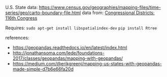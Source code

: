 U.S. State data: https://www.census.gov/geographies/mapping-files/time-series/geo/carto-boundary-file.html
data from: [Congressional Districts: 116th Congress
](https://www2.census.gov/geo/tiger/GENZ2018/shp/cb_2018_us_cd116_20m.zip)


Requires:
`sudo apt-get install libspatialindex-dev`
`pip install Rtree`

references:
- https://geopandas.readthedocs.io/en/latest/index.html
- http://jonathansoma.com/lede/foundations-2017/classes/geopandas/mapping-with-geopandas/
- https://medium.com/@erikgreenj/mapping-us-states-with-geopandas-made-simple-d7b6e66fa20d
